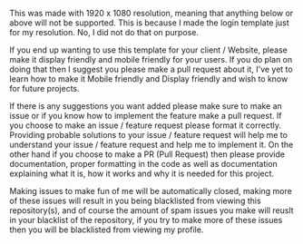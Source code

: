 This was made with 1920 x 1080 resolution, meaning that anything below or above will not be supported. This is because I made the login template just for my resolution. No, I did not do that on purpose. 


If you end up wanting to use this template for your client / Website, please make it display friendly and mobile friendly for your users. If you do plan on doing that then I suggest you please make a pull request about it, I've yet to learn how to make it Mobile friendly and Display friendly and wish to know for future projects.


If there is any suggestions you want added please make sure to make an issue or if you know how to implement the feature make a pull request. If you choose to make an issue / feature request please format it correctly. Providing probable solutions to your issue / feature request will help me to understand your issue / feature request and help me to implement it. On the other hand if you choose to make a PR (Pull Request) then please provide documentation, proper formatting in the code as well as documentation explaining what it is, how it works and why it is needed for this project.

Making issues to make fun of me will be automatically closed, making more of these issues will result in you being blacklisted from viewing this repository(s), and of course the amount of spam issues you make will reuslt in your blacklist of the repository, if you try to make more of these issues then you will be blacklisted from viewing my profile.

